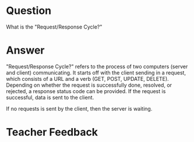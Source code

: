# Question

What is the "Request/Response Cycle?"

# Answer

"Request/Response Cycle?" refers to the process of two computers (server and client) communicating. It starts off with the client sending in a request, which consists of a URL and a verb (GET, POST, UPDATE, DELETE). Depending on whether the request is successfully done, resolved, or rejected, a response status code can be provided. If the request is successful, data is sent to the client.

If no requests is sent by the client, then the server is waiting.

# Teacher Feedback
